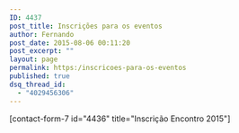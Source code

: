 ```yaml
---
ID: 4437
post_title: Inscrições para os eventos
author: Fernando
post_date: 2015-08-06 00:11:20
post_excerpt: ""
layout: page
permalink: https:/inscricoes-para-os-eventos
published: true
dsq_thread_id:
  - "4029456306"
---
```

[contact-form-7 id="4436" title="Inscrição Encontro 2015"]